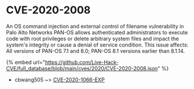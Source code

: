 # CVE-2020-2008

An OS command injection and external control of filename vulnerability in Palo Alto Networks PAN-OS allows authenticated administrators to execute code with root privileges or delete arbitrary system files and impact the system's integrity or cause a denial of service condition. This issue affects: All versions of PAN-OS 7.1 and 8.0; PAN-OS 8.1 versions earlier than 8.1.14.

{% embed url="https://github.com/Live-Hack-CVE/full_database/blob/main/cves/2020/CVE-2020-2008.json" %}


* cbwang505 ~> [CVE-2020-1066-EXP](https://zeste.alice-snow.ru/2020/database/cve-2020-2008/cve-2020-1066-exp-cbwang505)
